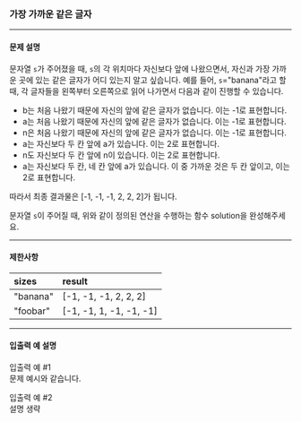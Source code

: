 ### 가장 가까운 같은 글자

---
#### 문제 설명
문자열 `s`가 주어졌을 때, `s`의 각 위치마다 자신보다 앞에 나왔으면서, 자신과 가장 가까운 곳에 있는 같은 글자가 어디 있는지 알고 싶습니다.
예를 들어, `s`="banana"라고 할 때,  각 글자들을 왼쪽부터 오른쪽으로 읽어 나가면서 다음과 같이 진행할 수 있습니다.

* b는 처음 나왔기 때문에 자신의 앞에 같은 글자가 없습니다. 이는 -1로 표현합니다.
* a는 처음 나왔기 때문에 자신의 앞에 같은 글자가 없습니다. 이는 -1로 표현합니다.
* n은 처음 나왔기 때문에 자신의 앞에 같은 글자가 없습니다. 이는 -1로 표현합니다.
* a는 자신보다 두 칸 앞에 a가 있습니다. 이는 2로 표현합니다.
* n도 자신보다 두 칸 앞에 n이 있습니다. 이는 2로 표현합니다.
* a는 자신보다 두 칸, 네 칸 앞에 a가 있습니다. 이 중 가까운 것은 두 칸 앞이고, 이는 2로 표현합니다.

따라서 최종 결과물은 [-1, -1, -1, 2, 2, 2]가 됩니다.

문자열 `s`이 주어질 때, 위와 같이 정의된 연산을 수행하는 함수 solution을 완성해주세요.

---
#### 제한사항
| sizes     | result                   |
|:----------|:-------------------------|
| "banana"  | [-1, -1, -1, 2, 2, 2]    |
| "foobar"  | [-1, -1, 1, -1, -1, -1]  |

---
#### 입출력 예 설명
입출력 예 #1  
문제 예시와 같습니다.

입출력 예 #2  
설명 생략